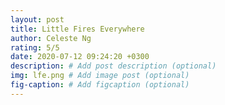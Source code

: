 ```yaml
---
layout: post
title: Little Fires Everywhere
author: Celeste Ng
rating: 5/5
date: 2020-07-12 09:24:20 +0300
description: # Add post description (optional)
img: lfe.png # Add image post (optional)
fig-caption: # Add figcaption (optional)
---
```

